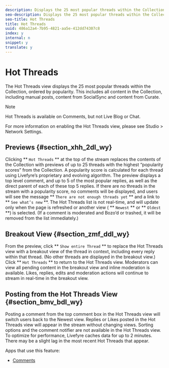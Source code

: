 ```yaml
---
description: Displays the 25 most popular threads within the Collection, ordered by popularity.
seo-description: Displays the 25 most popular threads within the Collection, ordered by popularity.
seo-title: Hot Threads
title: Hot Threads
uuid: 486a12a4-7b95-4821-aa5e-412dd74307c8
index: y
internal: n
snippet: y
translate: y
---
```


# Hot Threads

The Hot Threads view displays the 25 most popular threads within the Collection, ordered by popularity. This includes all content in the Collection, including manual posts, content from SocialSync and content from Curate.

>[!NOTE]
>
>Hot Threads is available on Comments, but not Live Blog or Chat.

For more information on enabling the Hot Threads view, please see Studio &gt; Network Settings.

## Previews {#section_xhh_2dl_wy}

Clicking ** `Hot Threads` ** at the top of the stream replaces the contents of the Collection with previews of up to 25 threads with the highest “popularity scores” from the Collection. A popularity score is calculated for each thread using Livefyre’s proprietary and evolving algorithm. The preview displays a top level comment, and up to 5 of the most popular replies, as well as the direct parent of each of these top 5 replies.
If there are no threads in the stream with a popularity score, no comments will be displayed, and users will see the message ** `There are not enough threads yet` ** and a link to ** `See what’s new` **.
The Hot Threads list is not real-time, and will update only when the page is refreshed or another view ( ** `Newest` ** or ** `Oldest` **) is selected. (If a comment is moderated and Bozo’d or trashed, it will be removed from the list immediately.)

## Breakout View {#section_zmf_ddl_wy}

From the preview, click ** `Show entire Thread` ** to replace the Hot Threads view with a breakout view of the thread in context, including every reply within that thread. (No other threads are displayed in the breakout view.) Click ** `Hot Threads` ** to return to the Hot Threads view.
Moderators can view all pending content in the breakout view and inline moderation is available. Likes, replies, edits and moderation actions will continue to stream in real-time in the breakout view.

## Posting from the Hot Threads View {#section_bmv_bdl_wy}

Posting a comment from the top comment box in the Hot Threads view will switch users back to the Newest view.
Replies or Likes posted in the Hot Threads view will appear in the stream without changing views. Sorting options and the comment notifier are not available in the Hot Threads view.
To optimize for performance, Livefyre caches data for up to 2 minutes. There may be a slight lag in the most recent Hot Threads that appear.

<a id="section_blk_ccj_h1b"></a>

Apps that use this feature:

* [Comments](c_comments_app.md#c_comments_app)
